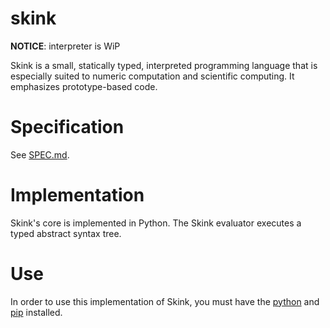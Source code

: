 # skink
**NOTICE**: interpreter is WiP

Skink is a small, statically typed, interpreted programming language that is  especially suited to numeric computation and scientific computing. It emphasizes prototype-based code. 

# Specification
See [SPEC.md](SPEC.md).

# Implementation
Skink's core is implemented in Python. The Skink evaluator executes a typed abstract syntax tree. 

# Use
In order to use this implementation of Skink, you must have the [python](https://www.python.org) and [pip](https://pypi.org/) installed.

